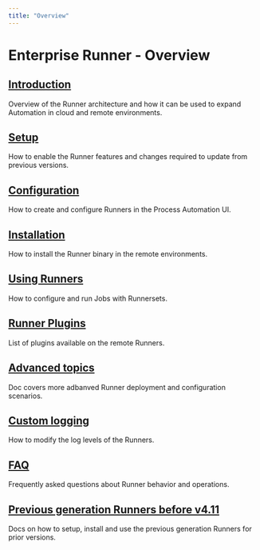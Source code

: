 ```yaml
---
title: "Overview"
---
```


# Enterprise Runner - Overview

## [Introduction](/administration/runner/runner-intro.md)

Overview of the Runner architecture and how it can be used to expand Automation in cloud and remote environments. 

## [Setup](/administration/runner/runner-setup.md)

How to enable the Runner features and changes required to update from previous versions.

## [Configuration](/administration/runner/runner-config.md)

How to create and configure Runners in the Process Automation UI.

## [Installation](/administration/runner/runner-install.md)

How to install the Runner binary in the remote environments.

## [Using Runners](/administration/runner/runner-using.md)

How to configure and run Jobs with Runnersets.

## [Runner Plugins](/administration/runner/runner-remoteplugins.md)

List of plugins available on the remote Runners.

## [Advanced topics](/administration/runner/runner-advancedsetup.md)

Doc covers more adbanved Runner deployment and configuration scenarios.

## [Custom logging](/administration/runner/runner-logging.md)

How to modify the log levels of the Runners. 

## [FAQ](/administration/runner/runner-faq.md)

Frequently asked questions about Runner behavior and operations.

## [Previous generation Runners before v4.11](/administration/runner/pre-4-11-runners.md)

Docs on how to setup, install and use the previous generation Runners for prior versions.
